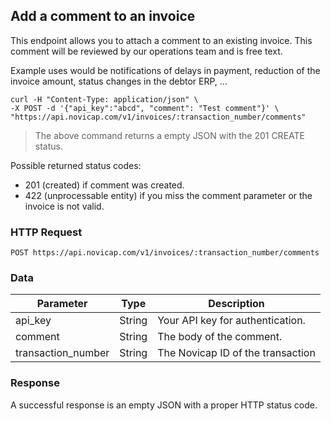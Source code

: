 ## Add a comment to an invoice

This endpoint allows you to attach a comment to an existing invoice.
This comment will be reviewed by our operations team and is free text.

Example uses would be notifications of delays in payment, reduction of the invoice amount, status changes in the debtor ERP, ...

```shell
curl -H "Content-Type: application/json" \
-X POST -d '{"api_key":"abcd", "comment": "Test comment"}' \
"https://api.novicap.com/v1/invoices/:transaction_number/comments"
```

> The above command returns a empty JSON with the 201 CREATE status.

Possible returned status codes:

- 201 (created) if comment was created.
- 422 (unprocessable entity) if you miss the comment parameter or the invoice is not valid.

### HTTP Request

`POST https://api.novicap.com/v1/invoices/:transaction_number/comments`

### Data

Parameter          | Type   | Description
-------------------|--------|----------------------------------
api_key            | String | Your API key for authentication.
comment            | String | The body of the comment.
transaction_number | String | The Novicap ID of the transaction

### Response

A successful response is an empty JSON with a proper HTTP status code.
